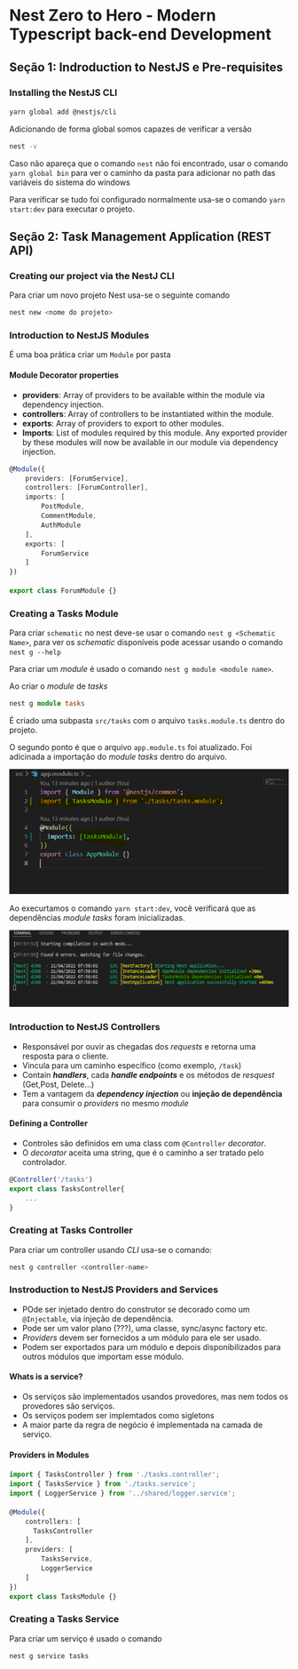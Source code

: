 # Nest Zero to Hero - Modern Typescript back-end Development

## Seção 1: Indroduction to NestJS e Pre-requisites

### Installing the NestJS CLI

```bash
yarn global add @nestjs/cli
```

Adicionando de forma global somos capazes de verificar a versão

```bash
nest -v
```

Caso não apareça que o comando `nest` não foi encontrado, usar o comando `yarn global bin` para ver o caminho da pasta para adicionar no path das variáveis do sistema do windows

Para verificar se tudo foi configurado normalmente usa-se o comando `yarn start:dev` para executar o projeto.

## Seção 2: Task Management Application (REST API)

### Creating our project via the NestJ CLI

Para criar um novo projeto Nest usa-se o seguinte comando

```bash
nest new <nome do projeto>
```

### Introduction to NestJS Modules

É uma boa prática criar um `Module` por pasta

#### Module Decorator properties

* **providers**: Array of providers to be available within  the module via dependency injection.
* **controllers**: Array of controllers to be instantiated within the module.
* **exports**: Array of providers to export to other modules.
* **Imports**: List of modules required by this module. Any exported provider by these modules will now be available in our module via dependency injection.

```typescript
@Module({
    providers: [ForumService],
    controllers: [ForumController],
    imports: [
        PostModule,
        CommentModule,
        AuthModule
    ],
    exports: [
        ForumService
    ]
})

export class ForumModule {}
```

### Creating a Tasks Module

Para criar `schematic` no nest deve-se usar o comando `nest g <Schematic Name>`, para ver os *schematic* disponíveis pode
acessar usando o comando `nest g --help`

Para criar um *module* é usado o comando `nest g module <module name>`.

Ao criar o *module* de *tasks*

```typescript
nest g module tasks
```

É criado uma subpasta `src/tasks` com o arquivo `tasks.module.ts` dentro do projeto.

O segundo ponto é que o arquivo `app.module.ts` foi atualizado. Foi adicinada a importação do *module tasks* dentro do arquivo.

![Arquivo app.module.ts atualizado](/images/images_from_course/app_module_updated.png)

Ao execurtamos o comando `yarn start:dev`, você verificará que as dependências *module tasks* foram inicializadas.

![Arquivo app.module.ts atualizado](/images/images_from_course/task_module_importated.png)

### Introduction to NestJS Controllers

* Responsável por ouvir as chegadas dos *requests* e retorna uma resposta para o cliente.
* Vincula para um caminho específico (como exemplo, `/task`)
* Contain ***handlers***, cada ***handle endpoints*** e os métodos de *resquest* (Get,Post, Delete...)
* Tem a vantagem da ***dependency injection*** ou **injeção de dependência** para consumir o *providers* no mesmo *module*

#### Defining a Controller

* Controles são definidos em uma class com `@Controller` *decorator*.
* O *decorator* aceita uma string, que é o caminho a ser tratado pelo controlador.

```typescript
@Controller('/tasks')
export class TasksController{
    ...
}
```

### Creating at Tasks Controller

Para criar um controller usando *CLI* usa-se o comando:

```bash
nest g controller <controller-name>
```

### Instroduction to NestJS Providers and Services

* POde ser injetado dentro do construtor se decorado como um `@Injectable`, via injeção de dependência.
* Pode ser um valor plano (???), uma classe, sync/async factory etc.
* *Providers* devem ser fornecidos a um módulo para ele ser usado.
* Podem ser exportados para um módulo e depois disponibilizados para outros módulos que importam esse módulo.

#### Whats is a service?

* Os serviços são implementados usandos provedores, mas nem todos os provedores são serviços.
* Os serviços podem ser implemtados como sigletons
* A maior parte da regra de negócio é implementada na camada de serviço.

#### Providers in Modules

```typescript
import { TasksController } from './tasks.controller';
import { TasksService } from './tasks.service';
import { LoggerService } from '../shared/logger.service';

@Module({
    controllers: [
      TasksController
    ],
    providers: [
        TasksService,
        LoggerService
    ]
})
export class TasksModule {}
```

### Creating a Tasks Service

Para criar um serviço é usado o comando 

```bash
nest g service tasks
```